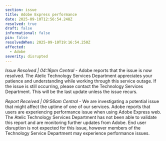 ```yaml
---
section: issue
title: Adobe Express performance
date: 2025-09-10T12:56:54.248Z
resolved: true
draft: false
informational: false
pin: false
resolvedWhen: 2025-09-10T19:16:54.250Z
affected:
  - Adobe
severity: disrupted
---
```

*Issue Resolved | 04:16pm Central* - Adobe reports that the issue is now resolved. The Atelic Technology Services Department appreciates your patience and understanding while working through this service outage. If the issue is still occurring, please contact the Technology Services Department. This will be the last update unless the issue recurs.

*Report Received | 09:56am Central* - We are investigating a potential issue that might affect the uptime of one of our services. Adobe reports that users are experiencing performance issue when using Adobe Express web. The Atelic Technology Services Department has not been able to validate this report and are monitoring further updates from Adobe. End user disruption is not expected for this issue, however members of the Technology Service Department may experience performance issues.